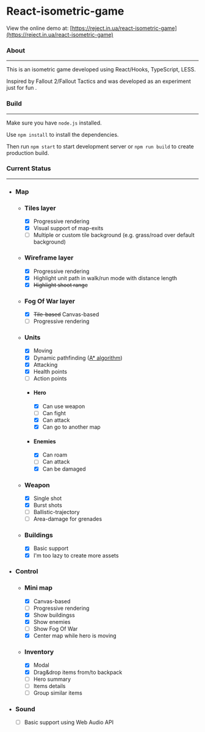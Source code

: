 # React-isometric-game
View the online demo at: [https://reject.in.ua/react-isometric-game](https://reject.in.ua/react-isometric-game)

### About
___
This is an isometric game developed using React/Hooks, TypeScript, LESS.

Inspired by Fallout 2/Fallout Tactics and was developed as an experiment just for fun    .

### Build
___
Make sure you have `node.js` installed. 

Use `npm install` to install the dependencies.

Then run `npm start` to start development server or `npm run build` to create production build.

### Current Status
___
- ### Map
  - ### Tiles layer
    - [x] Progressive rendering
    - [x] Visual support of map-exits
    - [ ] Multiple or custom tile background (e.g. grass/road over default background)

  - ### Wireframe layer
    - [x] Progressive rendering
    - [x] Highlight unit path in walk/run mode with distance length
    - [x] <s>Highlight shoot range</s>

  - ### Fog Of War layer
    - [x] <s>Tile-based</s> Canvas-based
    - [ ] Progressive rendering

  - ### Units
    - [x] Moving
    - [x] Dynamic pathfinding ([A* algorithm](https://github.com/qiao/PathFinding.js))
    - [x] Attacking
    - [x] Health points
    - [ ] Action points
  
    - #### Hero 
      - [x] Can use weapon
      - [ ] Can fight
      - [x] Can attack
      - [x] Can go to another map
    
    - #### Enemies
      - [x] Can roam 
      - [ ] Can attack 
      - [x] Can be damaged
  
  - ### Weapon
    - [x] Single shot
    - [x] Burst shots
    - [ ] Ballistic-trajectory 
    - [ ] Area-damage for grenades

  - ### Buildings
    - [x] Basic support
    - [x] I'm too lazy to create more assets

- ### Control
  - ### Mini map
    - [x] Canvas-based
    - [ ] Progressive rendering
    - [x] Show buildingss
    - [x] Show enemies
    - [ ] Show Fog Of War
    - [x] Center map while hero is moving
  - ### Inventory
    - [x] Modal 
    - [x] Drag&drop items from/to backpack 
    - [ ] Hero summary
    - [ ] Items details
    - [ ] Group similar items

- ### Sound
  - [ ] Basic support using Web Audio API 



